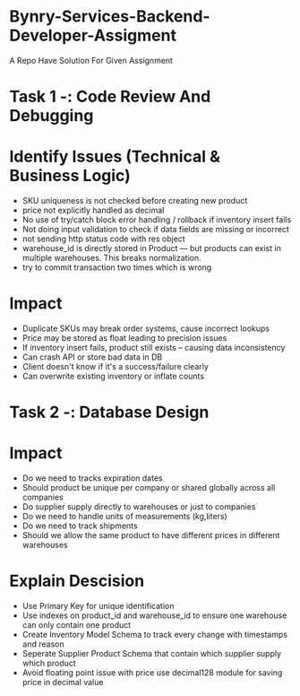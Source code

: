 # Bynry-Services-Backend-Developer-Assigment
A Repo Have Solution For Given Assignment

# Task 1 -: Code Review And Debugging

# Identify Issues (Technical & Business Logic)
- 	SKU uniqueness is not checked before creating new product
- 	price not explicitly handled as decimal
-   No use of try/catch block error handling / rollback if inventory insert fails
-   Not doing input validation to check if data fields are missing or incorrect
-   not sending http status code with res object
-   warehouse_id is directly stored in Product — but products can exist in multiple warehouses. This breaks normalization.
-   try to commit transaction two times which is wrong

# Impact
- 	Duplicate SKUs may break order systems, cause incorrect lookups
- 	Price may be stored as float leading to precision issues
- 	If inventory insert fails, product still exists – causing data inconsistency
- 	Can crash API or store bad data in DB
-   Client doesn't know if it's a success/failure clearly
-   Can overwrite existing inventory or inflate counts

# Task 2 -: Database Design

# Impact
- Do we need to tracks expiration dates
- Should product be unique per company or shared globally across all companies
- Do supplier supply directly to warehouses or just to companies
- Do we need to handle units of measurements (kg,liters)
- Do we need to track shipments
- Should we allow the same product to have different prices in different warehouses

# Explain Descision
- Use Primary Key for unique identification
- Use indexes on product_id and warehouse_id to ensure one warehouse can only contain one product
- Create Inventory Model Schema to track every change with timestamps and reason
- Seperate Supplier Product Schema that contain which supplier supply which product
- Avoid floating point issue with price use decimal128 module for saving price in decimal value
